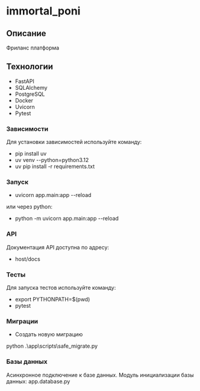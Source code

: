 # immortal_poni

## Описание

Фриланс платформа

## Технологии

- FastAPI
- SQLAlchemy
- PostgreSQL
- Docker
- Uvicorn
- Pytest

### Зависимости

Для установки зависимостей используйте команду:

- pip install uv
- uv venv --python=python3.12
- uv pip install -r requirements.txt

### Запуск

- uvicorn app.main:app --reload

или через python:

- python -m uvicorn app.main:app --reload

### API

Документация API доступна по адресу:

- host/docs

### Тесты

Для запуска тестов используйте команду:

- export PYTHONPATH=$(pwd)
- pytest

### Миграции

- Создать новую миграцию

python .\app\scripts\safe_migrate.py

### Базы данных

Асинхронное подключение к базе данных.
Модуль инициализации базы данных:
app.database.py


